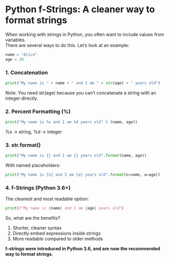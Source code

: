# Python f-Strings: A cleaner way to format strings

When working with strings in Python, you often want to include values from variables.  
There are several ways to do this. Let’s look at an example:

```python
name = "Alice"
age = 30
```
### 1. Concatenation
```python
print("My name is " + name + " and I am " + str(age) + " years old")
```
Note: You need str(age) because you can’t concatenate a string with an integer directly.

### 2. Percent Formatting (%)
```python
print("My name is %s and I am %d years old" % (name, age))
```
%s → string, %d → integer

### 3. str.format()
```python
print("My name is {} and I am {} years old".format(name, age))
```
With named placeholders:
```python
print("My name is {n} and I am {a} years old".format(n=name, a=age))
```
### 4. f-Strings (Python 3.6+)
The cleanest and most readable option:
```python
print(f"My name is {name} and I am {age} years old")
```
So, what are the benefits?
1. Shorter, cleaner syntax
2. Directly embed expressions inside strings
3. More readable compared to older methods

**f-strings were introduced in Python 3.6, and are now the recommended way to format strings.**
